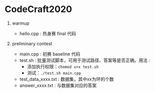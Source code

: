 # CodeCraft2020

1. warmup
    - hello.cpp : 热身赛 final 代码
 
2. preliminary contest
    - main.cpp : 初赛 baseline 代码
    - test.sh : 批量测试脚本，可用于测试路径、答案等是否正确。用法 : 
        - 添加执行权限：`chomod u+x test.sh`
        - 测试：`./test.sh main.cpp`
    - test_data_xxxx.txt : 数据集，其中xx为环的个数
    - answer_xxxx.txt : 与数据集对应的答案
